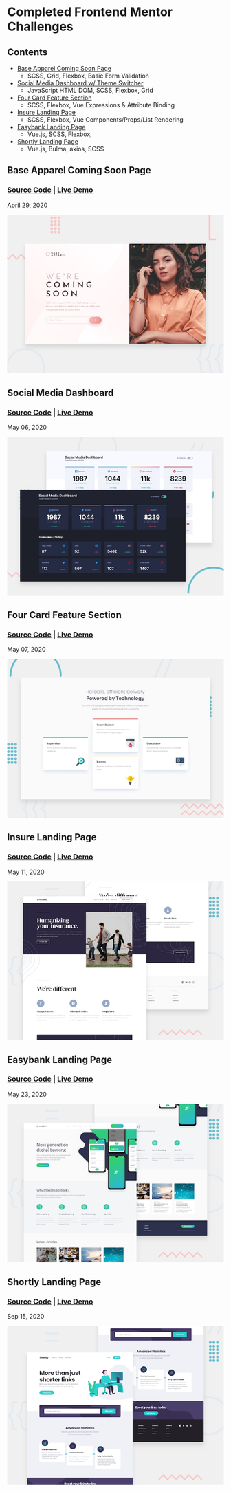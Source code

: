 # Completed Frontend Mentor Challenges

## Contents

* [Base Apparel Coming Soon Page](#base-apparel-coming-soon-page)
  * SCSS, Grid, Flexbox, Basic Form Validation
* [Social Media Dashboard w/ Theme Switcher](#social-media-dashboard)
  * JavaScript HTML DOM, SCSS, Flexbox, Grid
* [Four Card Feature Section](#four-card-feature-section)
  * SCSS, Flexbox, Vue Expressions & Attribute Binding
* [Insure Landing Page](#insure-landing-page)
  * SCSS, Flexbox, Vue Components/Props/List Rendering
* [Easybank Landing Page](#easybank-landing-page)
  * Vue.js, SCSS, Flexbox,
* [Shortly Landing Page](#shortly-landing-page)
  * Vue.js, Bulma, axios, SCSS

## Base Apparel Coming Soon Page
### [Source Code](https://github.com/awexli/base-apparel-landing-page) | [Live Demo](https://awexli.github.io/base-apparel-landing-page/)  
 April 29, 2020
 
![Design preview - Base Apparel](https://raw.githubusercontent.com/awexli/base-apparel-landing-page/master/design/desktop-preview.jpg)

## Social Media Dashboard
### [Source Code](https://github.com/awexli/Social-Media-Dashboard) | [Live Demo](https://social-media-dashboard.awexli.now.sh/)  
 May 06, 2020

![Design preview - Social Media Dashboard](https://raw.githubusercontent.com/awexli/Social-Media-Dashboard/master/design/desktop-preview.jpg)

## Four Card Feature Section
### [Source Code](https://github.com/awexli/four-card-feature) | [Live Demo](https://four-card-feature.awexli.now.sh/)
 May 07, 2020

![Design preview - Four Card Feature Section](https://raw.githubusercontent.com/awexli/four-card-feature/master/design/desktop-preview.jpg)

## Insure Landing Page
### [Source Code](https://github.com/awexli/insure-landing-page) | [Live Demo](https://insure-landing-page.awexli.now.sh/)
 May 11, 2020

![Design preview - Insure Landing Page](https://raw.githubusercontent.com/awexli/insure-landing-page/master/src/design/desktop-preview.jpg)

## Easybank Landing Page
### [Source Code](https://github.com/awexli/easybank-landing) | [Live Demo](https://easybank-landing.awexli.now.sh/)
May 23, 2020

![Design preview - Easybank Landing Page](https://raw.githubusercontent.com/awexli/easybank-landing/master/src/assets/_design/desktop-preview.jpg)

## Shortly Landing Page
### [Source Code](https://github.com/awexli/url-shortener) | [Live Demo](https://shortly-url-shortener.awexli.vercel.app/)
Sep 15, 2020

![Design preview - Shortly Landing Page](https://raw.githubusercontent.com/awexli/url-shortener/master/src/assets/design/desktop-preview.jpg)
